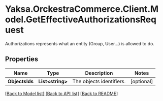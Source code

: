 # Yaksa.OrckestraCommerce.Client.Model.GetEffectiveAuthorizationsRequest
Authorizations represents what an entity (Group, User...) is allowed to do.

## Properties

Name | Type | Description | Notes
------------ | ------------- | ------------- | -------------
**ObjectsIds** | **List&lt;string&gt;** | The objects identifiers. | [optional] 

[[Back to Model list]](../README.md#documentation-for-models) [[Back to API list]](../README.md#documentation-for-api-endpoints) [[Back to README]](../README.md)

